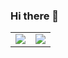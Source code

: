 ### Hi there 👋


<table>
  <tr>
    <td align="center" style="padding=0;width=50%;">
      <img align="center" style="padding=0;" src="https://github-readme-stats.vercel.app/api?username=aspeddro&show_icons=true&theme=nightowl&count_private=true&hide_border=true&bg_color=00000000" />
    </td>
    <td align="center" style="padding=0;width=50%;">
      <img align="center" style="padding=0;" src="https://github-readme-stats.vercel.app/api/top-langs/?username=aspeddro&hide=jupyter%20notebook&layout=compact&theme=nightowl&hide_border=true&bg_color=00000000" />
    </td>
  </tr>
</table>
